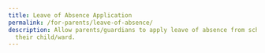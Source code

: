 ```yaml
---
title: Leave of Absence Application
permalink: /for-parents/leave-of-absence/
description: Allow parents/guardians to apply leave of absence from school for
  their child/ward.
---
```

